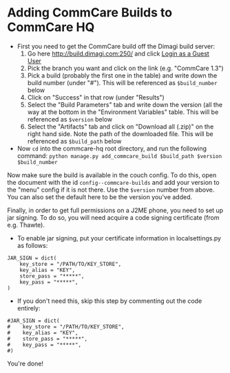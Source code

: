 Adding CommCare Builds to CommCare HQ
=====================================

* First you need to get the CommCare build off the Dimagi build server:
    1. Go here http://build.dimagi.com:250/ and click [Login as a Guest User](http://build.dimagi.com:250/guestLogin.html?guest=1)
    2. Pick the branch you want and click on the link (e.g. "CommCare 1.3")
    3. Pick a build (probably the first one in the table) and write down the build number (under "#"). This will be referenced as `$build_number` below
    4. Click on "Success" in that row (under "Results")
    5. Select the "Build Parameters" tab and write down the version (all the way at the bottom in the "Environment Variables" table. This will be referenced as `$version` below
    6. Select the "Artifacts" tab and click on "Download all (.zip)" on the right hand side. Note the path of the downloaded file. This will be referenced as `$build_path` below
* Now `cd` into the commcare-hq root directory, and run the following command:
  `python manage.py add_commcare_build $build_path $version $build_number`

Now make sure the build is available in the couch config. To do this, open the document with the id 
`config--commcare-builds` and add your version to the "menu" config if it is not there. Use the `$version` number from
above. You can also set the default here to be the version you've added.

Finally, in order to get full permissions on a J2ME phone, you need to set up jar signing. To do so, you will need
acquire a code signing certificate (from e.g. Thawte).

* To enable jar signing, put your certificate information in localsettings.py as follows:

<!-- language: lang-py -->

    JAR_SIGN = dict(
        key_store = "/PATH/TO/KEY_STORE",
        key_alias = "KEY",
        store_pass = "*****",
        key_pass = "*****",
    )

* If you don't need this, skip this step by commenting out the code entirely:

<!-- language: lang-py -->

    #JAR_SIGN = dict(
    #    key_store = "/PATH/TO/KEY_STORE",
    #    key_alias = "KEY",
    #    store_pass = "*****",
    #    key_pass = "*****",
    #)

You're done!
